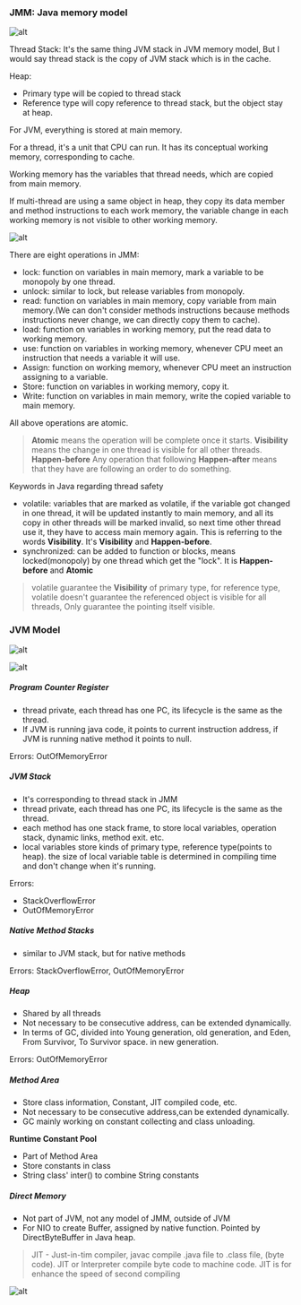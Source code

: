 ### JMM: Java memory model




![alt](https://jgrppa.ch.files.1drv.com/y4m9nsK7zx46L2RAMER87BB_ZqeHC87hTGZXq_338L0f3ieuIkVAmOBEFj7KWXi_ZRDcF4-mhwj7rXRNYlbZGJ5_qhnEhZ7s3ayp26aRUCR9Xhgafz1CYSQ_Q9q9VGc9RcDqj9luircyiMjb4rzP0RFqiwRG1nam_PlBkCsJR0dBjLiNglAWtO6ZI8HQDYZVEjQ5nloP65pORAG1Cawmd30rQ?width=505&height=427&cropmode=none)

Thread Stack:  It's the same thing JVM stack in JVM memory model, But I would say thread stack is the copy of JVM stack which is in the cache.

Heap:

- Primary type will be copied to thread stack
- Reference type will copy reference to thread stack, but the object stay at heap.



For JVM, everything is stored at main memory.

For a thread, it's a unit that CPU can run. It has its conceptual working memory, corresponding to cache. 

Working memory has the variables that thread needs, which are copied from main memory.

If multi-thread are using a same object in heap, they copy its data member and method instructions to each work memory, the variable change in each working memory is not visible to other working memory. 

![alt](https://jwrppa.ch.files.1drv.com/y4mSfpgAtMuIzsk22JxZacgno_FsvYoODYWyZz08ONfDOaXGQTu2r3BxO3csNXxnnlxuZBm4P9abIuaEqb4pYe9NH0_p14tNIiUWTCLBlaGPgMUQxK9vhUXIzvjM4750kLmPpyeSE8uTTQd0-AZzsWqWrjs29p7qRlRIE4DJhOxILQjYCrTsbiqPacI-EIQax1q97idSO2xBIToCYdip_AaUg?width=452&height=398&cropmode=none)

There are eight operations in JMM:
- lock: function on variables in main memory, mark a variable to be monopoly by one thread.
- unlock: similar to lock, but release variables from monopoly.
- read: function on variables in main memory, copy variable from main memory.(We can don't consider methods instructions because methods instructions never change, we can directly copy them to cache).
- load: function on variables in working memory, put the read data to working memory.
- use: function on variables in working memory, whenever CPU meet an instruction that needs a variable it will use.
- Assign: function on working memory, whenever CPU meet an instruction assigning to a variable.
- Store:  function on variables in working memory, copy it.
- Write: function on variables in main memory, write the copied variable to main memory.

All above operations are atomic.
> **Atomic** means the operation will be complete once it starts.
> **Visibility** means the change in one thread is visible for all other threads.
> **Happen-before** Any operation that following **Happen-after** means that they have are following an order to do something.



Keywords in Java regarding thread safety

- volatile: variables that are marked as volatile, if the variable got changed in one thread, it will be updated instantly to main memory, and all its copy in other threads will be marked invalid, so next time other thread use it, they have to access main memory again. This is referring to the words **Visibility**. It's **Visibility** and **Happen-before**.
- synchronized: can be added to function or blocks, means locked(monopoly) by one thread which get the "lock". It is **Happen-before** and **Atomic**

> volatile guarantee the **Visibility** of primary type, for reference type, volatile doesn't guarantee the referenced object is visible for all threads, Only guarantee the pointing itself visible.






### JVM Model

![alt](https://karppa.ch.files.1drv.com/y4mJpUW5-74VDJRHLlOLEb2OxCX0Gu3ZyApUs9Uhh_FqYI1rfpEwZYuJmdEUDAWnPiRnX2ZzEP9q8EKXLhvLH1fPKo9lHShnqfPxQB9uJx9HPs0JfAk17jbV60E4X76F8FNMa8jLgNuLVm8NZXLaFJj1deLBJZhCGvhXQIDOJ-kxhZi2PtnRZA9lK_wdSOhbnDoKw9jsaYrk1PGUbPYv44DEQ?width=766&height=350&cropmode=none)

![alt](https://iqrppa.ch.files.1drv.com/y4m0dOwtd5SisFTEtT9C0XrMkd6efdlkSxGhwJNmuWtzbVl4eM62mKhrfUQASqeFAFjW3D0et0M4IwnWtrGTQic3x6RWDHdS1BlXny_8MHlvA5bxYWYD-T4NcWlX-jsrejZ-ncm-ncB-LLGukvhARx8JyJOVw1VMKOglRcTOMm98L8OnOlt-MNHXEq4ThcI11WYE2s7dTZeIZONmPDAp64egw?width=709&height=451&cropmode=none)

##### Program Counter Register

- thread private, each thread has one PC, its lifecycle is the same as the thread. 
- If JVM is running java code, it points to current instruction address, if JVM is running native method it points to null.

Errors: OutOfMemoryError

##### JVM Stack

- It's corresponding to thread stack in JMM
- thread private, each thread has one PC, its lifecycle is the same as the thread.
- each method has one stack frame, to store local variables, operation stack, dynamic links, method exit. etc.
- local variables store kinds of primary type, reference type(points to heap). the size of local variable table is determined in compiling time and don't change when it's running.

Errors:
- StackOverflowError
- OutOfMemoryError


##### Native Method Stacks

- similar to JVM stack, but for native methods

Errors: StackOverflowError, OutOfMemoryError

##### Heap

- Shared by all threads
- Not necessary to be consecutive address, can be extended dynamically.
- In terms of GC, divided into Young generation, old generation, and Eden, From Survivor, To Survivor space. in new generation.

Errors: OutOfMemoryError

##### Method Area

- Store class information, Constant, JIT compiled code, etc.
- Not necessary to be consecutive address,can be extended dynamically.
- GC mainly working on constant collecting and class unloading.

**Runtime Constant Pool**

- Part of Method Area
- Store constants in class
- String class' inter() to combine String constants

##### Direct Memory

- Not part of JVM, not any model of JMM, outside of JVM
- For NIO to create Buffer, assigned by native function. Pointed by DirectByteBuffer in Java heap.


> JIT - Just-in-tim compiler, javac compile .java file to .class file, (byte code).  JIT or Interpreter compile byte code to machine code. JIT is for enhance the speed of second compiling

![alt](https://igrppa.ch.files.1drv.com/y4mYzKl6rKHiB5-4px4V6L4EZhxpVzg_Wus6tNVc43lwVE1fOvkZFYCQVjbhpm6sPIP95qLfb_bMvxsXjgrChNxZtS7B8gqdzFuTxO8pv9C2Tzw2Cb8PAtkYTXMr0RqCUZD6xIxalFcyxqCwhHryZaVza1j7n6liDy1aYiCMLDNw_D6HVppUFrjtUnl1elFuWrl0wf_KaL8O3rEXoRbkecabg?width=1389&height=967&cropmode=none)